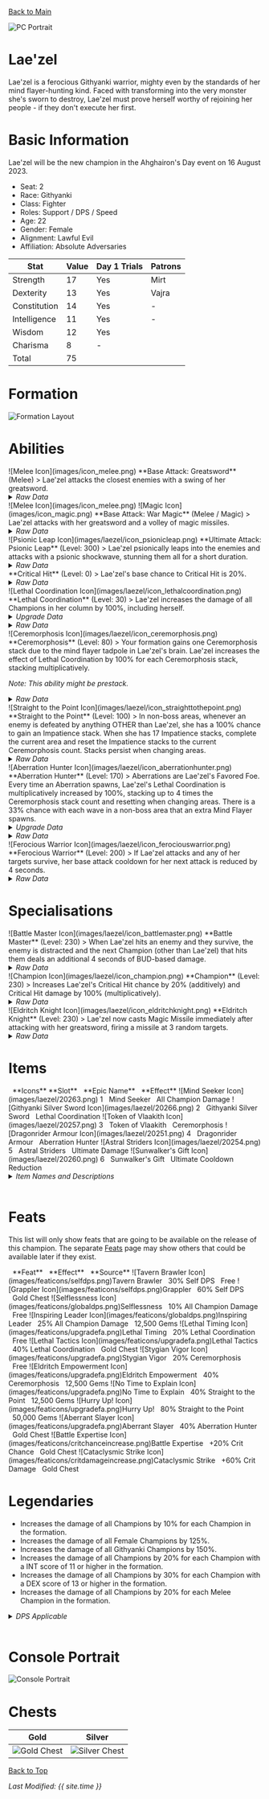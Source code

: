 [Back to Main](index.md)

![PC Portrait](images/laezel/portrait.png)

# Lae'zel

Lae'zel is a ferocious Githyanki warrior, mighty even by the standards of her mind flayer-hunting kind. Faced with transforming into the very monster she's sworn to destroy, Lae'zel must prove herself worthy of rejoining her people - if they don't execute her first.

# Basic Information

Lae'zel will be the new champion in the Ahghairon's Day event on 16 August 2023.

* Seat: 2
* Race: Githyanki
* Class: Fighter
* Roles: Support / DPS / Speed
* Age: 22
* Gender: Female
* Alignment: Lawful Evil
* Affiliation: Absolute Adversaries

| Stat | Value | Day 1 Trials | Patrons |
|---|---|---|---|
| Strength | 17 | Yes | Mirt |
| Dexterity | 13 | Yes | Vajra |
| Constitution | 14 | Yes | - |
| Intelligence | 11 | Yes | - |
| Wisdom | 12 | Yes | |
| Charisma | 8 | - | |
| Total | 75 | |

# Formation

![Formation Layout](images/laezel/formation.png)

# Abilities

<div markdown="1" class="abilityBorder"><div markdown="1" class="abilityBorderInner">
![Melee Icon](images/icon_melee.png) **Base Attack: Greatsword** (Melee)
> Lae'zel attacks the closest enemies with a swing of her greatsword.
<details><summary><em>Raw Data</em></summary>
<p>
<pre>
{
    "description": "Lae'zel attacks the closest enemies with a swing of her greatsword.",
    "long_description": "",
    "damage_modifier": 1,
    "damage_types": ["melee"],
    "graphic_id": 0,
    "target": "front",
    "aoe_radius": 0,
    "tags": ["melee"],
    "num_targets": 1,
    "animations": [{
        "melee_leap_offset": [
            -100,
            0
        ],
        "attack_sounds": {
            "magic": 149,
            "melee": 158
        },
        "melee_sequence": "attack",
        "special_melee": "laezel",
        "melee_hit_frame": 4,
        "type": "melee_attack",
        "melee_aoe_radius": 150
    }],
    "name": "Greatsword",
    "cooldown": 8,
    "id": 655
}
</pre>
</p>
</details>
</div></div>

<div markdown="1" class="abilityBorder"><div markdown="1" class="abilityBorderInner">
![Melee Icon](images/icon_melee.png) ![Magic Icon](images/icon_magic.png) **Base Attack: War Magic** (Melee / Magic)
> Lae'zel attacks with her greatsword and a volley of magic missiles.
<details><summary><em>Raw Data</em></summary>
<p>
<pre>
{
    "description": "Lae'zel attacks with her greatsword and a volley of magic missiles.",
    "long_description": "",
    "damage_modifier": 1,
    "damage_types": [
        "melee",
        "magic"
    ],
    "graphic_id": 0,
    "target": "front",
    "aoe_radius": 0,
    "tags": [
        "melee",
        "ranged"
    ],
    "num_targets": 1,
    "animations": [{
        "melee_leap_offset": [
            -100,
            0
        ],
        "magic_shoot_offset": [
            100,
            -105
        ],
        "magic_sequence": "attack_b",
        "attack_sounds": {
            "magic": 149,
            "melee": 158
        },
        "melee_sequence": "attack",
        "special_melee": "laezel",
        "melee_hit_frame": 4,
        "magic_shoot_frames": [
            6,
            11,
            16
        ],
        "type": "melee_attack",
        "melee_aoe_radius": 150
    }],
    "name": "War Magic",
    "cooldown": 8,
    "id": 656
}
</pre>
</p>
</details>
</div></div>

<div markdown="1" class="abilityBorder"><div markdown="1" class="abilityBorderInner">
![Psionic Leap Icon](images/laezel/icon_psionicleap.png) **Ultimate Attack: Psionic Leap** (Level: 300)
> Lae'zel psionically leaps into the enemies and attacks with a psionic shockwave, stunning them all for a short duration.
<details><summary><em>Raw Data</em></summary>
<p>
<pre>
{
    "description": "Lae'zel leaps into the enemies and attacks, stunning them all for a short duration.",
    "long_description": "Lae'zel psionically leaps into the enemies and attacks with a psionic shockwave, stunning them all for a short duration.",
    "damage_modifier": 0.03,
    "damage_types": ["melee"],
    "graphic_id": 20244,
    "target": "all",
    "aoe_radius": 0,
    "tags": [
        "ultimate",
        "melee"
    ],
    "num_targets": 1,
    "animations": [{
        "stun_duration": 5,
        "melee_leap_offset": [
            -150,
            0
        ],
        "ultimate": "laezel",
        "melee_aoe_offset": [
            150,
            -75
        ],
        "melee_hit_frame": 4,
        "type": "ultimate_attack",
        "melee_aoe_radius": 750
    }],
    "name": "Psionic Leap",
    "cooldown": 180,
    "id": 657
}
</pre>
</p>
</details>
</div></div>

<div markdown="1" class="abilityBorder"><div markdown="1" class="abilityBorderInner">
**Critical Hit** (Level: 0)
> Lae'zel's base chance to Critical Hit is 20%.
<details><summary><em>Raw Data</em></summary>
<p>
<pre>
{
    "static_dps_mult": null,
    "required_level": 0,
    "effect": "effect_def,1597",
    "name": "Critical Hit",
    "id": 12112,
    "hero_id": 128,
    "upgrade_type": "unlock_ability",
    "default_enabled": 1,
    "required_upgrade_id": 0
}
{
    "effect_keys": [{"effect_string": "set_base_crit_chance,20"}],
    "requirements": "",
    "description": {"desc": "$source's base chance to Critical Hit is $(amount)%."},
    "id": 1597,
    "flavour_text": "",
    "graphic_id": 0,
    "properties": {
        "is_formation_ability": true,
        "owner_use_outgoing_description": true,
        "formation_circle_icon": false
    }
}
</pre>
</p>
</details>
</div></div>

<div markdown="1" class="abilityBorder"><div markdown="1" class="abilityBorderInner">
![Lethal Coordination Icon](images/laezel/icon_lethalcoordination.png) **Lethal Coordination** (Level: 30)
> Lae'zel increases the damage of all Champions in her column by 100%, including herself.
<details><summary><em>Upgrade Data</em></summary>
<p>
<pre>
Upgrades:
      120: 100%
      210: 100%
      280: 100%
      340: 100%
      410: 100%
      490: 100%
      560: 100%
      640: 100%
      710: 100%
      800: 100%
      880: 100%
      950: 100%
    1,020: 100%
    1,090: 100%
    1,180: 100%
    1,230: 100%
    1,300: 100%
    1,380: 100%
    1,460: 100%
    1,530: 100%
    1,620: 100%

    Total Upgrade Bonus: 2.10e08%

Expected numbers with various item levels:
	(Does not include feats.)
	(Possibly highly inaccurate.)

	Dull Epic ilvl    100: 1.01e09%
	Dull Epic ilvl  1,000: 3.09e09%
	Dull Epic ilvl 10,000: 2.39e10%
</pre>
</p>
</details>
<details><summary><em>Raw Data</em></summary>
<p>
<pre>
{
    "static_dps_mult": null,
    "required_level": 30,
    "effect": "effect_def,1598",
    "tip_text": "Lae'zel increases the damage of all Champions in her column, including herself.",
    "name": "Lethal Coordination",
    "id": 12113,
    "hero_id": 128,
    "upgrade_type": "unlock_ability",
    "default_enabled": 1,
    "required_upgrade_id": 0
}
{
    "effect_keys": [{
        "effect_string": "hero_dps_multiplier_mult,100",
        "targets": ["col"]
    }],
    "requirements": "",
    "description": {"desc": "$source increases the damage of all Champions in her column by $(amount)%, including herself."},
    "id": 1598,
    "flavour_text": "",
    "graphic_id": 20239,
    "properties": {"is_formation_ability": true}
}
</pre>
</p>
</details>
</div></div>

<div markdown="1" class="abilityBorder"><div markdown="1" class="abilityBorderInner">
![Ceremorphosis Icon](images/laezel/icon_ceremorphosis.png) **Ceremorphosis** (Level: 80)
> Your formation gains one Ceremorphosis stack due to the mind flayer tadpole in Lae'zel's brain. Lae'zel increases the effect of Lethal Coordination by 100% for each Ceremorphosis stack, stacking multiplicatively.

*Note: This ability might be prestack.*
<details><summary><em>Raw Data</em></summary>
<p>
<pre>
{
    "static_dps_mult": null,
    "required_level": 80,
    "effect": "effect_def,1599",
    "name": "Ceremorphosis",
    "id": 12114,
    "hero_id": 128,
    "upgrade_type": "unlock_ability",
    "default_enabled": 1,
    "required_upgrade_id": 0
}
{
    "effect_keys": [
        {"effect_string": "pre_stack_amount,100"},
        {
            "amount_expr": "upgrade_amount(12114,0)",
            "stack_title": "Total Ceremorphosis Stacks",
            "amount_updated_listeners": ["slot_changed"],
            "stacks_multiply": true,
            "total_title": "Total Bonus",
            "off_when_benched": true,
            "show_bonus": true,
            "amount_func": "mult",
            "stack_func": "per_ceremorphosis_stacks",
            "effect_string": "buff_upgrade,0,12113",
            "desc_forced_order": 2
        },
        {
            "stack_title": "Lae'zel Ceremorphosis Stacks",
            "manual_stacking": true,
            "stacks_multiply": false,
            "off_when_benched": true,
            "outgoing_buffs": false,
            "effect_string": "laezel_ceremorphosis_stacks,1",
            "show_stacks": true,
            "desc_forced_order": 1
        }
    ],
    "requirements": "",
    "description": {"desc": "Your formation gains one Ceremorphosis stack due to the mind flayer tadpole in $source's brain. $source increases the effect of $(upgrade_name id___2) by $(amount)% for each Ceremorphosis stack, stacking multiplicatively."},
    "id": 1599,
    "flavour_text": "",
    "graphic_id": 20237,
    "properties": {
        "indexed_effect_properties": true,
        "retain_on_slot_changed": true,
        "is_formation_ability": true,
        "default_bonus_index": 0,
        "owner_use_outgoing_description": true,
        "per_effect_index_bonuses": true
    }
}
</pre>
</p>
</details>
</div></div>

<div markdown="1" class="abilityBorder"><div markdown="1" class="abilityBorderInner">
![Straight to the Point Icon](images/laezel/icon_straighttothepoint.png) **Straight to the Point** (Level: 100)
> In non-boss areas, whenever an enemy is defeated by anything OTHER than Lae'zel, she has a 100% chance to gain an Impatience stack. When she has 17 Impatience stacks, complete the current area and reset the Impatience stacks to the current Ceremorphosis count. Stacks persist when changing areas.
<details><summary><em>Raw Data</em></summary>
<p>
<pre>
{
    "static_dps_mult": null,
    "required_level": 100,
    "effect": "effect_def,1600",
    "tip_text": "Lae'zel gets impatient when other Champions defeat enemies which results in her complete areas early.",
    "name": "Straight to the Point",
    "id": 12115,
    "hero_id": 128,
    "upgrade_type": "unlock_ability",
    "default_enabled": 1,
    "required_upgrade_id": 0
}
{
    "effect_keys": [
        {"effect_string": "laezel_straight_to_the_point_chance,100"},
        {
            "stack_title": "Impatience stacks",
            "effect_string": "laezel_straight_to_the_point_stacks",
            "show_stacks": true,
            "max_stacks": 17,
            "stacks_on_trigger": "will_manually_stack"
        }
    ],
    "requirements": "",
    "description": {"desc": "In non-boss areas, whenever an enemy is defeated by anything OTHER than $source, she has a $(amount)% chance to gain an Impatience stack. When she has $(max_stacks___2) Impatience stacks, complete the current area and reset the Impatience stacks to the current Ceremorphosis count. Stacks persist when changing areas."},
    "id": 1600,
    "flavour_text": "",
    "graphic_id": 20240,
    "properties": {
        "indexed_effect_properties": true,
        "retain_on_slot_changed": true,
        "is_formation_ability": true,
        "default_bonus_index": 0,
        "owner_use_outgoing_description": true,
        "per_effect_index_bonuses": true
    }
}
</pre>
</p>
</details>
</div></div>

<div markdown="1" class="abilityBorder"><div markdown="1" class="abilityBorderInner">
![Aberration Hunter Icon](images/laezel/icon_aberrationhunter.png) **Aberration Hunter** (Level: 170)
> Aberrations are Lae'zel's Favored Foe. Every time an Aberration spawns, Lae'zel's Lethal Coordination is multiplicatively increased by 100%, stacking up to 4 times the Ceremorphosis stack count and resetting when changing areas. There is a 33% chance with each wave in a non-boss area that an extra Mind Flayer spawns.
<details><summary><em>Upgrade Data</em></summary>
<p>
<pre>
Upgrades:
      470: 100%
      770: 100%
    1,170: 100%
    1,570: 100%

    Total Upgrade Bonus: 1,500%

Expected numbers with various item levels:
	(Does not include feats.)
	(Possibly highly inaccurate.)

	Dull Epic ilvl    100: -2.26e01%
	Dull Epic ilvl  1,000: 1.36e02%
	Dull Epic ilvl 10,000: 1.72e03%
</pre>
</p>
</details>
<details><summary><em>Raw Data</em></summary>
<p>
<pre>
{
    "static_dps_mult": null,
    "required_level": 170,
    "effect": "effect_def,1601",
    "name": "Aberration Hunter",
    "id": 12116,
    "hero_id": 128,
    "upgrade_type": "unlock_ability",
    "default_enabled": 1,
    "required_upgrade_id": 0
}
{
    "effect_keys": [
        {
            "off_when_benched": true,
            "effect_string": "favored_foe,aberration"
        },
        {
            "stack_title": "Aberration Hunter Stacks",
            "stacks_multiply": true,
            "show_bonus": true,
            "effect_string": "buff_upgrade,100,12113",
            "more_triggers": [{
                "action": {"type": "reset"},
                "trigger": "area_changed"
            }],
            "max_stacks": 0,
            "stacks_on_trigger": {
                "is_source_favored_foe": true,
                "trigger": "favored_foe_spawned"
            }
        },
        {
            "max_stack_mult": 4,
            "effect_string": "stacks_max_stack_expr,1,per_ceremorphosis_stacks()*4"
        },
        {
            "effect_string": "laezel_aberration_hunter_spawn,33",
            "num_spawns": 1,
            "spawn_ids": [2028]
        }
    ],
    "requirements": "",
    "description": {"desc": "Aberrations are $source's Favored Foe. Every time an Aberration spawns, $source's $(upgrade_name id___2) is multiplicatively increased by $(not_buffed amount___2)%, stacking up to $(max_stack_mult___3) times the Ceremorphosis stack count and resetting when changing areas. There is a $(amount___4)% chance with each wave in a non-boss area that an extra Mind Flayer spawns."},
    "id": 1601,
    "flavour_text": "",
    "graphic_id": 20236,
    "properties": {
        "indexed_effect_properties": true,
        "retain_on_slot_changed": true,
        "is_formation_ability": true,
        "default_bonus_index": 1,
        "owner_use_outgoing_description": true,
        "per_effect_index_bonuses": true
    }
}
</pre>
</p>
</details>
</div></div>

<div markdown="1" class="abilityBorder"><div markdown="1" class="abilityBorderInner">
![Ferocious Warrior Icon](images/laezel/icon_ferociouswarrior.png) **Ferocious Warrior** (Level: 200)
> If Lae'zel attacks and any of her targets survive, her base attack cooldown for her next attack is reduced by 4 seconds.
<details><summary><em>Raw Data</em></summary>
<p>
<pre>
{
    "static_dps_mult": null,
    "required_level": 200,
    "effect": "effect_def,1602",
    "name": "Ferocious Warrior",
    "id": 12117,
    "hero_id": 128,
    "upgrade_type": "unlock_ability",
    "default_enabled": 1,
    "required_upgrade_id": 0
}
{
    "effect_keys": [{
        "stack_title": "Ferocious Warrior Stacks",
        "stacks_multiply": true,
        "bonus_is_seconds": true,
        "off_when_benched": true,
        "show_bonus": true,
        "effect_string": "reduce_attack_cooldown,4",
        "percent_values": false,
        "more_triggers": [{
            "action": {"type": "reset"},
            "trigger": "owner_kill"
        }],
        "max_stacks": 1,
        "stacks_on_trigger": "owner_attack_any_survived",
        "total_bonus_amount_prefix": "-"
    }],
    "requirements": "",
    "description": {"desc": "If $source attacks and any of her targets survive, her base attack cooldown for her next attack is reduced by $(amount) seconds."},
    "id": 1602,
    "flavour_text": "",
    "graphic_id": 20238,
    "properties": {
        "is_formation_ability": true,
        "owner_use_outgoing_description": true
    }
}
</pre>
</p>
</details>
</div></div>

# Specialisations

<div markdown="1" class="abilityBorder"><div markdown="1" class="abilityBorderInner">
![Battle Master Icon](images/laezel/icon_battlemaster.png) **Battle Master** (Level: 230)
> When Lae'zel hits an enemy and they survive, the enemy is distracted and the next Champion (other than Lae'zel) that hits them deals an additional 4 seconds of BUD-based damage.
<details><summary><em>Raw Data</em></summary>
<p>
<pre>
{
    "static_dps_mult": null,
    "specialization_name": "Battle Master",
    "required_level": 230,
    "effect": "effect_def,1604",
    "name": "Battle Master",
    "specialization_graphic_id": 20241,
    "id": 12119,
    "hero_id": 128,
    "upgrade_type": "unlock_ability",
    "default_enabled": 1,
    "required_upgrade_id": 0,
    "specialization_description": "Lae'zel's attacks distract enemies, causing the next attack that hits them to do massive damage."
}
{
    "effect_keys": [{
        "distracted_graphic_offset": [
            -50,
            -150
        ],
        "effect_string": "laezel_battle_master,4"
    }],
    "requirements": "",
    "description": {"desc": "When $source hits an enemy and they survive, the enemy is distracted and the next Champion (other than $source) that hits them deals an additional $(amount) seconds of BUD-based damage."},
    "id": 1604,
    "flavour_text": "",
    "graphic_id": 0,
    "properties": {
        "is_formation_ability": true,
        "owner_use_outgoing_description": true,
        "formation_circle_icon": false
    }
}
</pre>
</p>
</details>
</div></div>

<div markdown="1" class="abilityBorder"><div markdown="1" class="abilityBorderInner">
![Champion Icon](images/laezel/icon_champion.png) **Champion** (Level: 230)
> Increases Lae'zel's Critical Hit chance by 20% (additively) and Critical Hit damage by 100% (multiplicatively).
<details><summary><em>Raw Data</em></summary>
<p>
<pre>
{
    "static_dps_mult": null,
    "specialization_name": "Champion",
    "required_level": 230,
    "effect": "effect_def,1603",
    "name": "Champion",
    "specialization_graphic_id": 20242,
    "id": 12118,
    "hero_id": 128,
    "upgrade_type": "unlock_ability",
    "default_enabled": 1,
    "required_upgrade_id": 0,
    "specialization_description": "Lae'zel becomes a Champion, increasing the chance and damage of her critical hits."
}
{
    "effect_keys": [
        {"effect_string": "buff_base_crit_chance_add,20"},
        {"effect_string": "buff_base_crit_damage_mult,100"}
    ],
    "requirements": "",
    "description": {"desc": "Increases $source's Critical Hit chance by $(amount)% (additively) and Critical Hit damage by $(amount___2)% (multiplicatively)."},
    "id": 1603,
    "flavour_text": "",
    "graphic_id": 0,
    "properties": {
        "indexed_effect_properties": true,
        "is_formation_ability": true,
        "owner_use_outgoing_description": true,
        "formation_circle_icon": false,
        "per_effect_index_bonuses": true
    }
}
</pre>
</p>
</details>
</div></div>

<div markdown="1" class="abilityBorder"><div markdown="1" class="abilityBorderInner">
![Eldritch Knight Icon](images/laezel/icon_eldritchknight.png) **Eldritch Knight** (Level: 230)
> Lae'zel now casts Magic Missile immediately after attacking with her greatsword, firing a missile at 3 random targets.
<details><summary><em>Raw Data</em></summary>
<p>
<pre>
{
    "static_dps_mult": null,
    "specialization_name": "Eldritch Knight",
    "required_level": 230,
    "effect": "effect_def,1605",
    "name": "Eldritch Knight",
    "specialization_graphic_id": 20243,
    "id": 12120,
    "hero_id": 128,
    "upgrade_type": "unlock_ability",
    "default_enabled": 1,
    "required_upgrade_id": 0,
    "specialization_description": "Lae'zel becomes an Eldritch Knight, allowing her to cast Magic Missile after each of her Greatsword attacks."
}
{
    "effect_keys": [{"effect_string": "change_base_attack,656"}],
    "requirements": "",
    "description": {"desc": "$source now casts Magic Missile immediately after attacking with her greatsword, firing a missile at 3 random targets."},
    "id": 1605,
    "flavour_text": "",
    "graphic_id": 0,
    "properties": {
        "is_formation_ability": true,
        "owner_use_outgoing_description": true,
        "formation_circle_icon": false
    }
}
</pre>
</p>
</details>
</div></div>

# Items

<span class="itemTableColumn">
    <span class="itemTableRowHeader">
        <span class="itemTableIcon">
            <span style="margin-left:8px;">**Icons**</span>
        </span>
        <span class="itemTableSlot">
            <span>**Slot**</span>
        </span>
        <span class="itemTableName">
            <span style="margin-left: 8px;">**Epic Name**</span>
        </span>
        <span class="itemTableEffect">
            <span style="margin-left: 8px;">**Effect**</span>
        </span>
    </span>
    <span class="itemTableRow">
        <span class="itemTableIcon">
            ![Mind Seeker Icon](images/laezel/20263.png)
        </span>
        <span class="itemTableSlot">
            <span>1</span>
        </span>
        <span class="itemTableName">
            <span style="margin-left: 8px;">Mind Seeker</span>
        </span>
        <span class="itemTableEffect">
            <span style="margin-left: 8px;">All Champion Damage</span>
        </span>
    </span>
    <span class="itemTableRow">
        <span class="itemTableIcon">
            ![Githyanki Silver Sword Icon](images/laezel/20266.png)
        </span>
        <span class="itemTableSlot">
            <span>2</span>
        </span>
        <span class="itemTableName">
            <span style="margin-left: 8px;">Githyanki Silver Sword</span>
        </span>
        <span class="itemTableEffect">
            <span style="margin-left: 8px;">Lethal Coordination</span>
        </span>
    </span>
    <span class="itemTableRow">
        <span class="itemTableIcon">
            ![Token of Vlaakith Icon](images/laezel/20257.png)
        </span>
        <span class="itemTableSlot">
            <span>3</span>
        </span>
        <span class="itemTableName">
            <span style="margin-left: 8px;">Token of Vlaakith</span>
        </span>
        <span class="itemTableEffect">
            <span style="margin-left: 8px;">Ceremorphosis</span>
        </span>
    </span>
    <span class="itemTableRow">
        <span class="itemTableIcon">
            ![Dragonrider Armour Icon](images/laezel/20251.png)
        </span>
        <span class="itemTableSlot">
            <span>4</span>
        </span>
        <span class="itemTableName">
            <span style="margin-left: 8px;">Dragonrider Armour</span>
        </span>
        <span class="itemTableEffect">
            <span style="margin-left: 8px;">Aberration Hunter</span>
        </span>
    </span>
    <span class="itemTableRow">
        <span class="itemTableIcon">
            ![Astral Striders Icon](images/laezel/20254.png)
        </span>
        <span class="itemTableSlot">
            <span>5</span>
        </span>
        <span class="itemTableName">
            <span style="margin-left: 8px;">Astral Striders</span>
        </span>
        <span class="itemTableEffect">
            <span style="margin-left: 8px;">Ultimate Damage</span>
        </span>
    </span>
    <span class="itemTableRow">
        <span class="itemTableIcon">
            ![Sunwalker's Gift Icon](images/laezel/20260.png)
        </span>
        <span class="itemTableSlot">
            <span>6</span>
        </span>
        <span class="itemTableName">
            <span style="margin-left: 8px;">Sunwalker's Gift</span>
        </span>
        <span class="itemTableEffect">
            <span style="margin-left: 8px;">Ultimate Cooldown Reduction</span>
        </span>
    </span>
</span>

<details><summary><em>Item Names and Descriptions</em></summary>
<p>
<pre>
Slot 1:
          Raiding Daggers: A gift from my sa'varsh. I used them to survive my first of many
                           raids.
          Balanced Blades: A fellow initiate called these blades 'insufficient'. The wounds
                           they left on his forehead prove otherwise.
             Ghaik Slayer: This will help me bring a ghaik head to my Undying Queen.
              Mind Seeker: Each bolt is enchanted to seek out the brain of a ghaik and destroy
                           it.

Slot 2:
          Training Weapon: The edge may be dull, but it will cleave my foes open all the same.
     Battle Damaged Sword: Each mark on this blade is a lesson I learned on Crèche K'liir.
               Greatsword: One day I will wield a true silver sword in Vlaakith's name.
   Githyanki Silver Sword: Within this blade lives the whole of the empire's might!

Slot 3:
            Raiding Prize: A mere trinket.
      Memory of the Tears: A simple memento of the crèche I once called home.
            Aether Shards: Said to be found only in Tu'narath, the City of Death.
        Token of Vlaakith: The engraving on the back reads: 'Vlaakith'ka sivim hrath krash'ht'

Slot 4:
              Ornate Garb: Discarded attire from Crèche K'liir - a hand-me-down from the varsh.
        Ancient Adornment: Ceremonial garments, passed from the undead tl'a'ikith who wore them
                           in life.
           Githyanki Mail: The armor of a githyanki warrior is unmatched.
       Dragonrider Armour: To wear this armour atop a red dragon steed is my duty and my
                           destiny!

Slot 5:
          Leather Sandals: Tsk'va! I hate these things.
        Well Used Sandals: Training on Crèche K'liir with these was close to torture.
         Half Plate Boots: With one sturdy stomp, I could crush a ghaik's abominable skull.
          Astral Striders: With these, I can walk amongst the stars and hunt ghaik wherever
                           they hide.

Slot 6:
       Unidentified Crown: I snatched this from the ruins of a githyanki temple. It holds but a
                           trace of psionic magic.
            Ancient Crown: The magic within this crown reeks of shadow. I call upon it at my
                           own peril.
Gloves of Missile Snaring: The spoils of a victorious raid. They serve their purpose more than
                           adequately.
         Sunwalker's Gift: With this, the shadows bow to me.
</pre>
</p>
</details>
<br />

# Feats

This list will only show feats that are going to be available on the release of this champion. The separate [Feats](feats.md) page may show others that could be available later if they exist.

<span class="featTableColumn">
    <span class="featTableRowHeader">
        <span class="featTableIcon1">
            <span style="margin-left:8px;">**Feat**</span>
        </span>
        <span class="featTableEffect">
            <span style="margin-left: 8px;">**Effect**</span>
        </span>
        <span class="featTableSource">
            <span style="margin-left: 8px;">**Source**</span>
        </span>
    </span>
    <span class="featTableRow">
        <span class="featTableIcon2">
            ![Tavern Brawler Icon](images/featicons/selfdps.png)Tavern Brawler
        </span>
        <span class="featTableEffect">
            <span style="margin-left: 8px;">30% Self DPS</span>
        </span>
        <span class="featTableSource">
            <span style="margin-left: 8px;">Free</span>
        </span>
    </span>
    <span class="featTableRow">
        <span class="featTableIcon3">
            ![Grappler Icon](images/featicons/selfdps.png)Grappler
        </span>
        <span class="featTableEffect">
            <span style="margin-left: 8px;">60% Self DPS</span>
        </span>
        <span class="featTableSource">
            <span style="margin-left: 8px;">Gold Chest</span>
        </span>
    </span>
    <span class="featTableRow">
        <span class="featTableIcon2">
            ![Selflessness Icon](images/featicons/globaldps.png)Selflessness
        </span>
        <span class="featTableEffect">
            <span style="margin-left: 8px;">10% All Champion Damage</span>
        </span>
        <span class="featTableSource">
            <span style="margin-left: 8px;">Free</span>
        </span>
    </span>
    <span class="featTableRow">
        <span class="featTableIcon3">
            ![Inspiring Leader Icon](images/featicons/globaldps.png)Inspiring Leader
        </span>
        <span class="featTableEffect">
            <span style="margin-left: 8px;">25% All Champion Damage</span>
        </span>
        <span class="featTableSource">
            <span style="margin-left: 8px;">12,500 Gems</span>
        </span>
    </span>
    <span class="featTableRow">
        <span class="featTableIcon2">
            ![Lethal Timing Icon](images/featicons/upgradefa.png)Lethal Timing
        </span>
        <span class="featTableEffect">
            <span style="margin-left: 8px;">20% Lethal Coordination</span>
        </span>
        <span class="featTableSource">
            <span style="margin-left: 8px;">Free</span>
        </span>
    </span>
    <span class="featTableRow">
        <span class="featTableIcon3">
            ![Lethal Tactics Icon](images/featicons/upgradefa.png)Lethal Tactics
        </span>
        <span class="featTableEffect">
            <span style="margin-left: 8px;">40% Lethal Coordination</span>
        </span>
        <span class="featTableSource">
            <span style="margin-left: 8px;">Gold Chest</span>
        </span>
    </span>
    <span class="featTableRow">
        <span class="featTableIcon2">
            ![Stygian Vigor Icon](images/featicons/upgradefa.png)Stygian Vigor
        </span>
        <span class="featTableEffect">
            <span style="margin-left: 8px;">20% Ceremorphosis</span>
        </span>
        <span class="featTableSource">
            <span style="margin-left: 8px;">Free</span>
        </span>
    </span>
    <span class="featTableRow">
        <span class="featTableIcon3">
            ![Eldritch Empowerment Icon](images/featicons/upgradefa.png)Eldritch Empowerment
        </span>
        <span class="featTableEffect">
            <span style="margin-left: 8px;">40% Ceremorphosis</span>
        </span>
        <span class="featTableSource">
            <span style="margin-left: 8px;">12,500 Gems</span>
        </span>
    </span>
    <span class="featTableRow">
        <span class="featTableIcon3">
            ![No Time to Explain Icon](images/featicons/upgradefa.png)No Time to Explain
        </span>
        <span class="featTableEffect">
            <span style="margin-left: 8px;">40% Straight to the Point</span>
        </span>
        <span class="featTableSource">
            <span style="margin-left: 8px;">12,500 Gems</span>
        </span>
    </span>
    <span class="featTableRow">
        <span class="featTableIcon4">
            ![Hurry Up! Icon](images/featicons/upgradefa.png)Hurry Up!
        </span>
        <span class="featTableEffect">
            <span style="margin-left: 8px;">80% Straight to the Point</span>
        </span>
        <span class="featTableSource">
            <span style="margin-left: 8px;">50,000 Gems</span>
        </span>
    </span>
    <span class="featTableRow">
        <span class="featTableIcon3">
            ![Aberrant Slayer Icon](images/featicons/upgradefa.png)Aberrant Slayer
        </span>
        <span class="featTableEffect">
            <span style="margin-left: 8px;">40% Aberration Hunter</span>
        </span>
        <span class="featTableSource">
            <span style="margin-left: 8px;">Gold Chest</span>
        </span>
    </span>
    <span class="featTableRow">
        <span class="featTableIcon3">
            ![Battle Expertise Icon](images/featicons/critchanceincrease.png)Battle Expertise
        </span>
        <span class="featTableEffect">
            <span style="margin-left: 8px;">+20% Crit Chance</span>
        </span>
        <span class="featTableSource">
            <span style="margin-left: 8px;">Gold Chest</span>
        </span>
    </span>
    <span class="featTableRow">
        <span class="featTableIcon3">
            ![Cataclysmic Strike Icon](images/featicons/critdamageincrease.png)Cataclysmic Strike
        </span>
        <span class="featTableEffect">
            <span style="margin-left: 8px;">+60% Crit Damage</span>
        </span>
        <span class="featTableSource">
            <span style="margin-left: 8px;">Gold Chest</span>
        </span>
    </span>
</span>

# Legendaries

* Increases the damage of all Champions by 10% for each Champion in the formation.
* Increases the damage of all Female Champions by 125%.
* Increases the damage of all Githyanki Champions by 150%.
* Increases the damage of all Champions by 20% for each Champion with a INT score of 11 or higher in the formation.
* Increases the damage of all Champions by 30% for each Champion with a DEX score of 13 or higher in the formation.
* Increases the damage of all Champions by 20% for each Melee Champion in the formation.

<details><summary><em>DPS Applicable</em></summary>
<p>
<pre>
     Arkhan: 4 / 6
    Artemis: 4 / 6
    Asharra: 5 / 6
      Azaka: 5 / 6
     Binwin: 4 / 6
   Birdsong: 5 / 6
Black Viper: 5 / 6
 Catti-brie: 5 / 6
     D'hani: 5 / 6
     Delina: 5 / 6
    Dhadius: 4 / 6
     Drizzt: 4 / 6
    Farideh: 5 / 6
        Fen: 5 / 6
      Grimm: 4 / 6
     Gromma: 5 / 6
       Ishi: 5 / 6
    Jaheira: 5 / 6
    Jamilah: 5 / 6
   Jarlaxle: 4 / 6
        Jim: 4 / 6
       Kent: 4 / 6
      Krond: 4 / 6
       Krux: 4 / 6
     Lucius: 4 / 6
      Makos: 4 / 6
      Minsc: 4 / 6
      NERDS: 4 / 6
     Nahara: 5 / 6
      Nixie: 5 / 6
      Nrakk: 4 / 6
     Orisha: 5 / 6
   Prudence: 5 / 6
      Rosie: 5 / 6
      Strix: 5 / 6
    Torogar: 4 / 6
     Warden: 4 / 6
    Warduke: 4 / 6
     Yorven: 4 / 6
      Zorbu: 4 / 6
</pre>
</p>
</details>
<br />

# Console Portrait

![Console Portrait](images/laezel/console.png)

# Chests

| Gold | Silver |
|---|---|
| ![Gold Chest](images/laezel/chest_gold.png) | ![Silver Chest](images/laezel/chest_silver.png) |

[Back to Top](#top)

*Last Modified: {{ site.time }}*